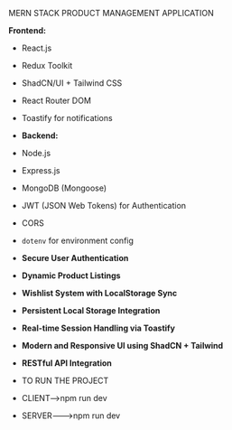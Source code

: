 MERN STACK PRODUCT MANAGEMENT APPLICATION

 **Frontend:**
- React.js
- Redux Toolkit
- ShadCN/UI + Tailwind CSS
- React Router DOM
- Toastify for notifications
- **Backend:**
- Node.js
- Express.js
- MongoDB (Mongoose)
- JWT (JSON Web Tokens) for Authentication
- CORS
- `dotenv` for environment config
-  **Secure User Authentication**
-  **Dynamic Product Listings**
-  **Wishlist System with LocalStorage Sync**
-  **Persistent Local Storage Integration**
-  **Real-time Session Handling via Toastify**
-  **Modern and Responsive UI using ShadCN + Tailwind**
-  **RESTful API Integration**

-  TO RUN THE PROJECT
-  CLIENT-->npm run dev
-  SERVER--->npm run dev
